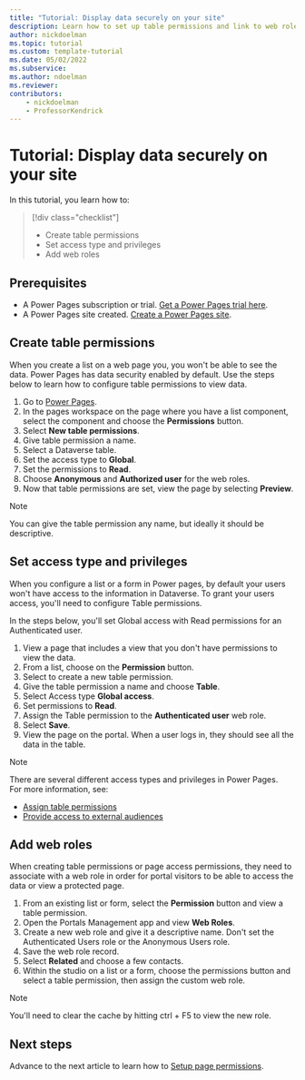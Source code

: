 ```yaml
---
title: "Tutorial: Display data securely on your site"
description: Learn how to set up table permissions and link to web roles.
author: nickdoelman
ms.topic: tutorial
ms.custom: template-tutorial
ms.date: 05/02/2022
ms.subservice:
ms.author: ndoelman 
ms.reviewer: 
contributors:
    - nickdoelman
    - ProfessorKendrick
---
```


# Tutorial: Display data securely on your site 

In this tutorial, you learn how to:

> [!div class="checklist"]
> * Create table permissions
> * Set access type and privileges
> * Add web roles

## Prerequisites

- A Power Pages subscription or trial. [Get a Power Pages trial here](trial-signup.md).
- A Power Pages site created. [Create a Power Pages site](create-manage.md).

## Create table permissions

When you create a list on a web page you, you won't be able to see the data. Power Pages has data security enabled by default.  Use the steps below to learn how to configure table permissions to view data.

1. Go to [Power Pages](https://make.powerpages.microsoft.com/).
1. In the pages workspace on the page where you have a list component, select the component and choose the **Permissions** button.
1. Select **New table permissions**.
1. Give table permission a name.  
1. Select a Dataverse table.
1. Set the access type to **Global**.
1. Set the permissions to **Read**.
1. Choose **Anonymous** and **Authorized user** for the web roles.
1. Now that table permissions are set, view the page by selecting **Preview**.

> [!NOTE]
> You can give the table permission any name, but ideally it should be descriptive.  

## Set access type and privileges

When you configure a list or a form in Power pages, by default your users won't have access to the information in Dataverse.  To grant your users access, you'll need to configure Table permissions.

In the steps below, you'll set Global access with Read permissions for an Authenticated user.

1. View a page that includes a view that you don't have permissions to view the data.
1. From a list, choose on the **Permission** button.
1. Select to create a new table permission.
1. Give the table permission a name and choose **Table**.
1. Select Access type **Global access**.
1. Set permissions to **Read**.
1. Assign the Table permission to the **Authenticated user** web role.
1. Select **Save**.
1. View the page on the portal. When a user logs in, they should see all the data in the table.

> [!NOTE]
> There are several different access types and privileges in Power Pages.  
> For more information, see: <br> 
> - [Assign table permissions](../security/assign-table-permissions.md) <br>
> - [Provide access to external audiences](../security/external-access.md)

## Add web roles

When creating table permissions or page access permissions, they need to associate with a web role in order for portal visitors to be able to access the data or view a protected page.

1. From an existing list or form, select the **Permission** button and view a table permission.
1. Open the Portals Management app and view **Web Roles**.
1. Create a new web role and give it a descriptive name.  Don't set the Authenticated Users role or the Anonymous Users role.
1. Save the web role record.  
1. Select **Related** and choose a few contacts.
1. Within the studio on a list or a form, choose the permissions button and select a table permission, then assign the custom web role.

> [!NOTE]
> You'll need to clear the cache by hitting ctrl + F5 to view the new role.

## Next steps

Advance to the next article to learn how to [Setup page permissions](tutorial-setup-page-permissions.md).